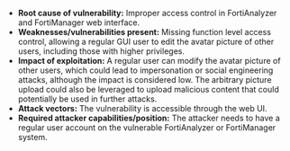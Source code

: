 - **Root cause of vulnerability:** Improper access control in FortiAnalyzer and FortiManager web interface.
- **Weaknesses/vulnerabilities present:** Missing function level access control, allowing a regular GUI user to edit the avatar picture of other users, including those with higher privileges.
- **Impact of exploitation:** A regular user can modify the avatar picture of other users, which could lead to impersonation or social engineering attacks, although the impact is considered low. The arbitrary picture upload could also be leveraged to upload malicious content that could potentially be used in further attacks.
- **Attack vectors:** The vulnerability is accessible through the web UI.
- **Required attacker capabilities/position:** The attacker needs to have a regular user account on the vulnerable FortiAnalyzer or FortiManager system.